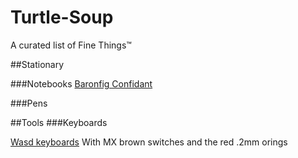 # Turtle-Soup
A curated list of Fine Things™

##Stationary

###Notebooks
[Baronfig Confidant](http://www.baronfig.com/pages/confidant)


###Pens





##Tools
###Keyboards

[Wasd keyboards](http://www.wasdkeyboards.com/) With MX brown switches and the red .2mm orings
